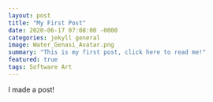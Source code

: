 ```yaml
---
layout: post
title: "My First Post"
date: 2020-06-17 07:08:00 -0000
categories: jekyll general
image: Water_Genasi_Avatar.png
summary: "This is my first post, click here to read me!"
featured: true
tags: Software Art
---
```


I made a post!